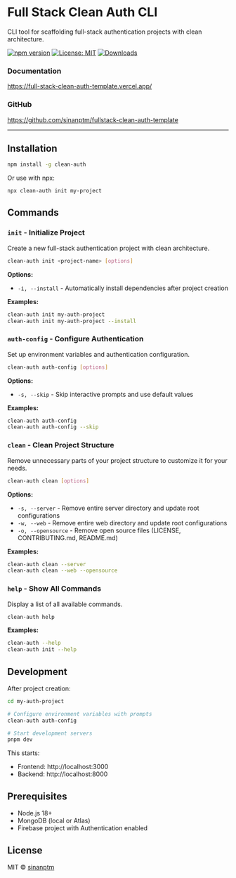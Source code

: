# Full Stack Clean Auth CLI

CLI tool for scaffolding full-stack authentication projects with clean architecture.

[![npm version](https://img.shields.io/npm/v/clean-auth.svg)](https://www.npmjs.com/package/clean-auth)
[![License: MIT](https://img.shields.io/badge/License-MIT-blue.svg)](https://opensource.org/licenses/MIT)
[![Downloads](https://img.shields.io/npm/dm/clean-auth.svg)](https://www.npmjs.com/package/clean-auth)

### Documentation
https://full-stack-clean-auth-template.vercel.app/

### GitHub
https://github.com/sinanptm/fullstack-clean-auth-template

---

## Installation

```bash
npm install -g clean-auth
```

Or use with npx:
```bash
npx clean-auth init my-project
```

## Commands

### `init` - Initialize Project

Create a new full-stack authentication project with clean architecture.

```bash
clean-auth init <project-name> [options]
```

**Options:**
- `-i, --install` - Automatically install dependencies after project creation

**Examples:**
```bash
clean-auth init my-auth-project
clean-auth init my-auth-project --install
```

### `auth-config` - Configure Authentication

Set up environment variables and authentication configuration.

```bash
clean-auth auth-config [options]
```

**Options:**
- `-s, --skip` - Skip interactive prompts and use default values

**Examples:**
```bash
clean-auth auth-config
clean-auth auth-config --skip
```

### `clean` - Clean Project Structure

Remove unnecessary parts of your project structure to customize it for your needs.

```bash
clean-auth clean [options]
```

**Options:**
- `-s, --server` - Remove entire server directory and update root configurations
- `-w, --web` - Remove entire web directory and update root configurations  
- `-o, --opensource` - Remove open source files (LICENSE, CONTRIBUTING.md, README.md)

**Examples:**
```bash
clean-auth clean --server
clean-auth clean --web --opensource
```

### `help` - Show All Commands

Display a list of all available commands.

```bash
clean-auth help
```

**Examples:**
```bash
clean-auth --help
clean-auth init --help
```

## Development

After project creation:

```bash
cd my-auth-project

# Configure environment variables with prompts
clean-auth auth-config

# Start development servers
pnpm dev
```

This starts:
- Frontend: http://localhost:3000
- Backend: http://localhost:8000

## Prerequisites

- Node.js 18+
- MongoDB (local or Atlas)
- Firebase project with Authentication enabled

## License

MIT © [sinanptm](https://github.com/sinanptm)